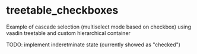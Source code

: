 # treetable_checkboxes
Example of cascade selection (multiselect mode based on checkbox)
using vaadin treetable and custom hierarchical container

TODO:
implement inderetminate state (currently showed as "checked")
